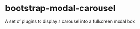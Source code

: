 bootstrap-modal-carousel
========================

A set of plugins to display a carousel into a fullscreen modal box